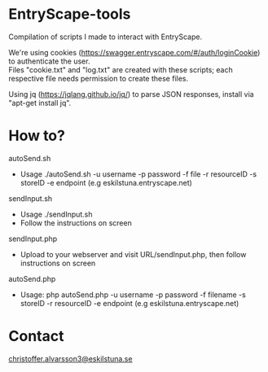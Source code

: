 # EntryScape-tools
Compilation of scripts I made to interact with EntryScape.

We're using cookies (https://swagger.entryscape.com/#/auth/loginCookie) to authenticate the user.<br>
Files "cookie.txt" and "log.txt" are created with these scripts; each respective file needs permission to create these files.

Using jq (https://jqlang.github.io/jq/) to parse JSON responses, install via "apt-get install jq".

# How to?
autoSend.sh
- Usage ./autoSend.sh -u username -p password -f file -r resourceID -s storeID -e endpoint (e.g eskilstuna.entryscape.net)

sendInput.sh
- Usage ./sendInput.sh
- Follow the instructions on screen

sendInput.php
- Upload to your webserver and visit URL/sendInput.php, then follow instructions on screen

autoSend.php
- Usage: php autoSend.php -u username -p password -f filename -s storeID -r resourceID -e endpoint (e.g eskilstuna.entryscape.net)



# Contact
christoffer.alvarsson3@eskilstuna.se
